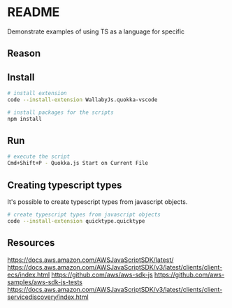 # README

Demonstrate examples of using TS as a language for specific 

## Reason



## Install

```sh
# install extension
code --install-extension WallabyJs.quokka-vscode
```

```sh
# install packages for the scripts
npm install
```

## Run

```sh
# execute the script
Cmd+Shift+P - Quokka.js Start on Current File
```

## Creating typescript types

It's possible to create typescript types from javascript objects.

```sh
# create typescript types from javascript objects
code --install-extension quicktype.quicktype
```

## Resources

https://docs.aws.amazon.com/AWSJavaScriptSDK/latest/
https://docs.aws.amazon.com/AWSJavaScriptSDK/v3/latest/clients/client-ecs/index.html
https://github.com/aws/aws-sdk-js
https://github.com/aws-samples/aws-sdk-js-tests
https://docs.aws.amazon.com/AWSJavaScriptSDK/v3/latest/clients/client-servicediscovery/index.html